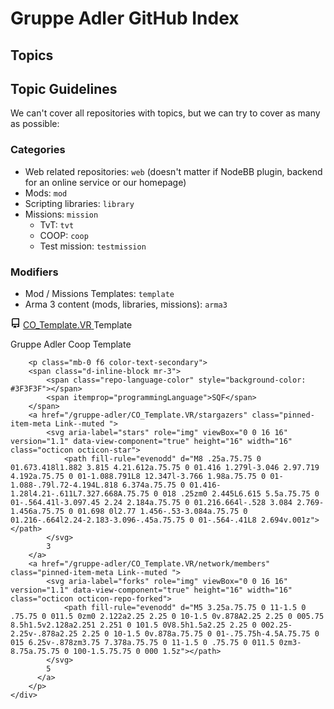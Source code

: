# Gruppe Adler GitHub Index

## Topics

## Topic Guidelines
We can't cover all repositories with topics, but we can try to cover as many as possible:

### Categories
- Web related repositories: `web` (doesn't matter if NodeBB plugin, backend for an online service or our homepage)
- Mods: `mod`
- Scripting libraries: `library`
- Missions: `mission`
  - TvT: `tvt`
  - COOP: `coop`
  - Test mission: `testmission`

### Modifiers
- Mod / Missions Templates: `template`
- Arma 3 content (mods, libraries, missions): `arma3`


<div class="Box d-flex pinned-item-list-item p-3 width-full js-pinned-item-list-item public sortable-button-item source reorderable">
    <div class="pinned-item-list-item-content">
        <div class="d-flex width-full flex-items-center position-relative">
            <svg aria-hidden="true" viewBox="0 0 16 16" version="1.1" data-view-component="true" height="16" width="16" class="octicon octicon-repo mr-2 color-text-secondary flex-shrink-0">
                <path fill-rule="evenodd" d="M2 2.5A2.5 2.5 0 014.5 0h8.75a.75.75 0 01.75.75v12.5a.75.75 0 01-.75.75h-2.5a.75.75 0 110-1.5h1.75v-2h-8a1 1 0 00-.714 1.7.75.75 0 01-1.072 1.05A2.495 2.495 0 012 11.5v-9zm10.5-1V9h-8c-.356 0-.694.074-1 .208V2.5a1 1 0 011-1h8zM5 12.25v3.25a.25.25 0 00.4.2l1.45-1.087a.25.25 0 01.3 0L8.6 15.7a.25.25 0 00.4-.2v-3.25a.25.25 0 00-.25-.25h-3.5a.25.25 0 00-.25.25z"></path>
            </svg>
            <a class="text-bold flex-auto min-width-0 " data-hydro-click="{&quot;event_type&quot;:&quot;user_profile.click&quot;,&quot;payload&quot;:{&quot;profile_user_id&quot;:8603706,&quot;target&quot;:&quot;PINNED_REPO&quot;,&quot;user_id&quot;:12705416,&quot;originating_url&quot;:&quot;https://github.com/gruppe-adler&quot;}}" data-hydro-click-hmac="1e54dca451d33839ed52d8bbcfc1ef69f975353caad39b85548527ff1d5640d8" href="/gruppe-adler/CO_Template.VR">
                <span class="repo" title="CO_Template.VR">CO_Template.VR</span>
            </a>
            <span class="Label Label--secondary v-align-middle ">Template</span>
            <input type="hidden" name="pinned_item_ids[]" id="pinned-item-reorder-MDEwOlJlcG9zaXRvcnk2NTg1MDA0NA==" value="MDEwOlJlcG9zaXRvcnk2NTg1MDA0NA==" class="form-control">
            <span class="pinned-item-handle js-pinned-item-reorder pl-2" title="Drag to reorder">
        <p class="pinned-item-desc color-text-secondary text-small d-block mt-2 mb-3">
            Gruppe Adler Coop Template
        </p>

        <p class="mb-0 f6 color-text-secondary">
        <span class="d-inline-block mr-3">
            <span class="repo-language-color" style="background-color: #3F3F3F"></span>
            <span itemprop="programmingLanguage">SQF</span>
        </span>
        <a href="/gruppe-adler/CO_Template.VR/stargazers" class="pinned-item-meta Link--muted ">
            <svg aria-label="stars" role="img" viewBox="0 0 16 16" version="1.1" data-view-component="true" height="16" width="16" class="octicon octicon-star">
                <path fill-rule="evenodd" d="M8 .25a.75.75 0 01.673.418l1.882 3.815 4.21.612a.75.75 0 01.416 1.279l-3.046 2.97.719 4.192a.75.75 0 01-1.088.791L8 12.347l-3.766 1.98a.75.75 0 01-1.088-.79l.72-4.194L.818 6.374a.75.75 0 01.416-1.28l4.21-.611L7.327.668A.75.75 0 018 .25zm0 2.445L6.615 5.5a.75.75 0 01-.564.41l-3.097.45 2.24 2.184a.75.75 0 01.216.664l-.528 3.084 2.769-1.456a.75.75 0 01.698 0l2.77 1.456-.53-3.084a.75.75 0 01.216-.664l2.24-2.183-3.096-.45a.75.75 0 01-.564-.41L8 2.694v.001z"></path>
            </svg>
            3
        </a>
        <a href="/gruppe-adler/CO_Template.VR/network/members" class="pinned-item-meta Link--muted ">
            <svg aria-label="forks" role="img" viewBox="0 0 16 16" version="1.1" data-view-component="true" height="16" width="16" class="octicon octicon-repo-forked">
                <path fill-rule="evenodd" d="M5 3.25a.75.75 0 11-1.5 0 .75.75 0 011.5 0zm0 2.122a2.25 2.25 0 10-1.5 0v.878A2.25 2.25 0 005.75 8.5h1.5v2.128a2.251 2.251 0 101.5 0V8.5h1.5a2.25 2.25 0 002.25-2.25v-.878a2.25 2.25 0 10-1.5 0v.878a.75.75 0 01-.75.75h-4.5A.75.75 0 015 6.25v-.878zm3.75 7.378a.75.75 0 11-1.5 0 .75.75 0 011.5 0zm3-8.75a.75.75 0 100-1.5.75.75 0 000 1.5z"></path>
            </svg>
            5
          </a>
        </p>
    </div>
</div>